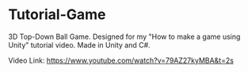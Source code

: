 # Tutorial-Game
3D Top-Down Ball Game. Designed for my "How to make a game using Unity" tutorial video. Made in Unity and C#.

Video Link: https://www.youtube.com/watch?v=79AZ27kyMBA&t=2s
